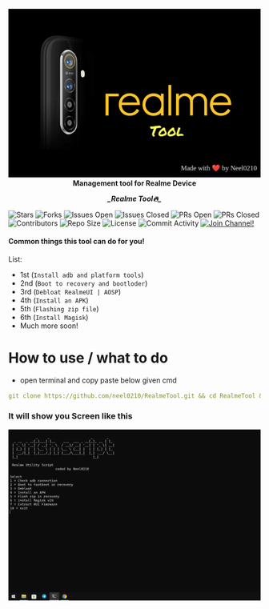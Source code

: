 
<p align="center">
        <img src="tools/resources/RealmeTool.png" alt="RealmeTool">
        <br>
    <b>Management tool for Realme Device</b>
        </br>
 </p>
 
<p align="center">
 <b><i>_Realme Tool🔥_</i></b>
</p>

![Stars](https://img.shields.io/github/stars/neel0210/RealmeTool)
![Forks](https://img.shields.io/github/forks/neel0210/RealmeTool)
![Issues Open](https://img.shields.io/github/issues/neel0210/RealmeTool)
![Issues Closed](https://img.shields.io/github/issues-closed/neel0210/RealmeTool)
![PRs Open](https://img.shields.io/github/issues-pr/neel0210/RealmeTool)
![PRs Closed](https://img.shields.io/github/issues-pr-closed/neel0210/RealmeTool)
![Contributors](https://img.shields.io/github/contributors/neel0210/RealmeTool)
![Repo Size](https://img.shields.io/github/repo-size/neel0210/RealmeTool)
![License](https://img.shields.io/github/license/neel0210/RealmeTool)
![Commit Activity](https://img.shields.io/github/commit-activity/m/neel0210/RealmeTool)
[![Join Channel!](https://img.shields.io/badge/Join%20Channel-!-red)](https://t.me/prishsupport)

#### Common things this tool can do for you!

List:

- 1st (`Install adb and platform tools`)
- 2nd (`Boot to recovery and bootloder`)
- 3rd (`Debloat RealmeUI | AOSP`)
- 4th (`Install an APK`)
- 5th (`Flashing zip file`)
- 6th (`Install Magisk`)
- Much more soon!

# How to use / what to do

  - open terminal  and copy paste below given cmd  
```yaml
git clone https://github.com/neel0210/RealmeTool.git && cd RealmeTool && chmod a+x neel.sh && bash tools.sh
```
### It will show you Screen like this

<div align="center">
    <img src="tools/resources/HOWITLOOK.png"/>
</div>

